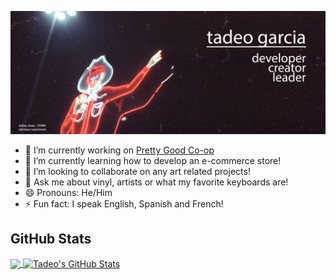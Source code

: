 [![Tadeo Garcia](https://github.com/tadeo-garcia/tadeo-garcia/blob/main/images/banner_tex.jpg)](https://tadeogarcia.me)

<!-- - 📒 Check out my [portfolio](https://tadeogarcia.me)! -->
- 🔭 I’m currently working on [Pretty Good Co-op](https://github.com/tadeo-garcia/pretty-good-coop)
- 🌱 I’m currently learning how to develop an e-commerce store!
- 👯 I’m looking to collaborate on any art related projects!
- 💬  Ask me about vinyl, artists or what my favorite keyboards are!
- 😄 Pronouns: He/Him
- ⚡ Fun fact: I speak English, Spanish and French!

## GitHub Stats
<a href="https://github.com/tadeo-garcia/tadeo-garcia">
  <img align="center" src="https://github-readme-stats.vercel.app/api/top-langs/?username=tadeo-garcia&hide=java,html&title_color=ffffff&text_color=c9cacc&icon_color=ffffff&bg_color=1d1f21" />
</a>
<a href="https://github.com/tadeo-garcia/tadeo-garcia">
  <img align="center" src="https://github-readme-stats.vercel.app/api?username=tadeo-garcia&show_icons=true&line_height=27&count_private=true&hide_title=true&title_color=ffffff&text_color=c9cacc&icon_color=ffffff&bg_color=1d1f21" alt="Tadeo's GitHub Stats" />
</a>
